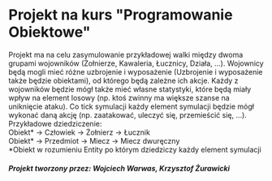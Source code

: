 # Projekt na kurs "Programowanie Obiektowe"

Projekt ma na celu zasymulowanie przykładowej walki między dwoma grupami wojowników (Żołnierze, Kawaleria, Łucznicy, Działa, …). Wojownicy będą mogli mieć różne uzbrojenie i wyposażenie (Uzbrojenie i wyposażenie także będzie obiektami), od którego będą zależne ich akcje. Każdy z wojowników będzie mógł także mieć własne statystyki, które będą miały wpływ na element losowy (np. ktoś zwinny ma większe szanse na uniknięcie ataku). Co tick symulacji każdy element symulacji będzie mógł wykonać daną akcję (np. zaatakować, uleczyć się, przemieścić się, …).
Przykładowe dziedziczenie:<br>Obiekt\* -> Człowiek -> Żołnierz -> Łucznik<br>Obiekt\* -> Przedmiot -> Miecz -> Miecz dwuręczny
<br>\*Obiekt w rozumieniu Entity po którym dziedziczy każdy element symulacji

##### Projekt tworzony przez: Wojciech Warwas, Krzysztof Żurawicki
